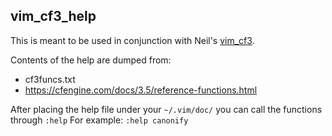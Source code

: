 ## vim_cf3_help

This is meant to be used in conjunction with Neil's [vim_cf3](https://github.com/neilhwatson/vim_cf3).

Contents of the help are dumped from:
* cf3funcs.txt
 * https://cfengine.com/docs/3.5/reference-functions.html

After placing the help file under your `~/.vim/doc/` you can call the functions through `:help`
For example: `:help canonify`

